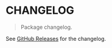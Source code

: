 # CHANGELOG

> Package changelog.

See [GitHub Releases](https://github.com/stdlib-js/math-strided-special-asinh-by/releases) for the changelog.